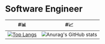 # Software Engineer
| #📊 | #📈 |
| --- | --- |
| [![Top Langs](https://github-readme-stats.vercel.app/api/top-langs/?username=sergio-abu&layout=compact&theme=dark)](https://github.com/anuraghazra/github-readme-stats) | ![Anurag's GitHub stats](https://github-readme-stats.vercel.app/api?username=sergio-abu&count_private=true&show_icons=true&theme=dark) |


